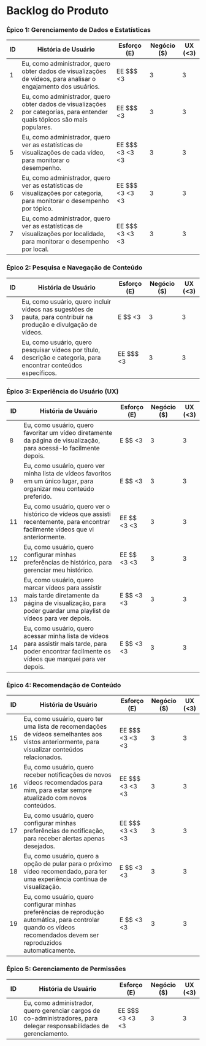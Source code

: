 # Backlog do Produto

### Épico 1: Gerenciamento de Dados e Estatísticas

| ID  | História de Usuário | Esforço (E) | Negócio ($) | UX (<3) |
|-----|---------------------|-------------|-------------|---------|
| 1   | Eu, como administrador, quero obter dados de visualizações de vídeos, para analisar o engajamento dos usuários. | EE $$$ <3 | 3 | 3 |
| 2   | Eu, como administrador, quero obter dados de visualizações por categorias, para entender quais tópicos são mais populares. | EE $$$ <3 | 3 | 3 |
| 5   | Eu, como administrador, quero ver as estatísticas de visualizações de cada vídeo, para monitorar o desempenho. | EE $$$ <3 <3 <3 | 3 | 3 |
| 6   | Eu, como administrador, quero ver as estatísticas de visualizações por categoria, para monitorar o desempenho por tópico. | EE $$$ <3 <3 <3 | 3 | 3 |
| 7   | Eu, como administrador, quero ver as estatísticas de visualizações por localidade, para monitorar o desempenho por local. | EE $$$ <3 <3 <3 | 3 | 3 |

### Épico 2: Pesquisa e Navegação de Conteúdo

| ID  | História de Usuário | Esforço (E) | Negócio ($) | UX (<3) |
|-----|---------------------|-------------|-------------|---------|
| 3   | Eu, como usuário, quero incluir vídeos nas sugestões de pauta, para contribuir na produção e divulgação de vídeos. | E $$ <3 | 3 | 3 |
| 4   | Eu, como usuário, quero pesquisar vídeos por título, descrição e categoria, para encontrar conteúdos específicos. | EE $$$ <3 | 3 | 3 |

### Épico 3: Experiência do Usuário (UX)

| ID  | História de Usuário | Esforço (E) | Negócio ($) | UX (<3) |
|-----|---------------------|-------------|-------------|---------|
| 8   | Eu, como usuário, quero favoritar um vídeo diretamente da página de visualização, para acessá-lo facilmente depois. | E $$ <3 | 3 | 3 |
| 9   | Eu, como usuário, quero ver minha lista de vídeos favoritos em um único lugar, para organizar meu conteúdo preferido. | E $$ <3 | 3 | 3 |
| 11  | Eu, como usuário, quero ver o histórico de vídeos que assisti recentemente, para encontrar facilmente vídeos que vi anteriormente. | EE $$ <3 <3 | 3 | 3 |
| 12  | Eu, como usuário, quero configurar minhas preferências de histórico, para gerenciar meu histórico. | EE $$ <3 <3 | 3 | 3 |
| 13  | Eu, como usuário, quero marcar vídeos para assistir mais tarde diretamente da página de visualização, para poder guardar uma playlist de vídeos para ver depois. | E $$ <3 <3 | 3 | 3 |
| 14  | Eu, como usuário, quero acessar minha lista de vídeos para assistir mais tarde, para poder encontrar facilmente os vídeos que marquei para ver depois. | E $$ <3 <3 | 3 | 3 |

### Épico 4: Recomendação de Conteúdo

| ID  | História de Usuário | Esforço (E) | Negócio ($) | UX (<3) |
|-----|---------------------|-------------|-------------|---------|
| 15  | Eu, como usuário, quero ter uma lista de recomendações de vídeos semelhantes aos vistos anteriormente, para visualizar conteúdos relacionados. | EE $$$ <3 <3 <3 | 3 | 3 |
| 16  | Eu, como usuário, quero receber notificações de novos vídeos recomendados para mim, para estar sempre atualizado com novos conteúdos. | EE $$$ <3 <3 <3 | 3 | 3 |
| 17  | Eu, como usuário, quero configurar minhas preferências de notificação, para receber alertas apenas desejados. | EE $$$ <3 <3 <3 | 3 | 3 |
| 18  | Eu, como usuário, quero a opção de pular para o próximo vídeo recomendado, para ter uma experiência contínua de visualização. | E $$ <3 <3 | 3 | 3 |
| 19  | Eu, como usuário, quero configurar minhas preferências de reprodução automática, para controlar quando os vídeos recomendados devem ser reproduzidos automaticamente. | E $$ <3 <3 | 3 | 3 |

### Épico 5: Gerenciamento de Permissões

| ID  | História de Usuário | Esforço (E) | Negócio ($) | UX (<3) |
|-----|---------------------|-------------|-------------|---------|
| 10  | Eu, como administrador, quero gerenciar cargos de co-administradores, para delegar responsabilidades de gerenciamento. | EE $$$ <3 <3 <3 | 3 | 3 |
